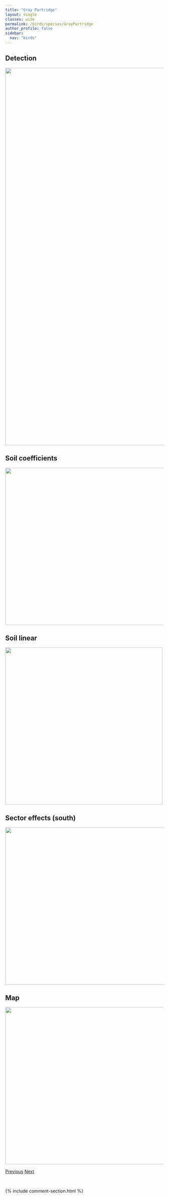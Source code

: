 ```yaml
---
title: "Gray Partridge"
layout: single
classes: wide
permalink: /birds/species/GrayPartridge
author_profile: false
sidebar:
  nav: "birds"
---
```


<h2>Detection</h2>

<a href="https://drive.google.com/uc?export=view&id=17XEfoFTydX__yxo4JUK-9oczyICSGUEV">
<img src="https://drive.google.com/uc?export=view&id=17XEfoFTydX__yxo4JUK-9oczyICSGUEV" height = "1200" width = "800">
</a>

<h2>Soil coefficients</h2>

<a href="https://drive.google.com/uc?export=view&id=1FzTmPWF3Qu0Snpst3p36i3Dfmq4AUEiR">
<img src="https://drive.google.com/uc?export=view&id=1FzTmPWF3Qu0Snpst3p36i3Dfmq4AUEiR" height = "500" width = "1000">
</a>

<h2>Soil linear</h2>

<a href="https://drive.google.com/uc?export=view&id=1QEP-GH4fFWgykqntYt-IT6Vm7nPtyM65">
<img src="https://drive.google.com/uc?export=view&id=1QEP-GH4fFWgykqntYt-IT6Vm7nPtyM65" height = "500" width = "500">
</a>

<h2>Sector effects (south)</h2>

<a href="https://drive.google.com/uc?export=view&id=1Dn17RM1xtsO0o1w3BUif_k60X3ygKmxA">
<img src="https://drive.google.com/uc?export=view&id=1Dn17RM1xtsO0o1w3BUif_k60X3ygKmxA" height = "500" width = "1000">
</a>

<h2>Map</h2>

<a href="https://drive.google.com/uc?export=view&id=10Hqnfbj7jsRahUAW8oW98m003znTeWXG">
<img src="https://drive.google.com/uc?export=view&id=10Hqnfbj7jsRahUAW8oW98m003znTeWXG" height = "500" width = "1500">
</a>

<a href="/birds/species/GrayJay/" class="pagination--pager" title="Gray Jay">Previous</a> <a href="/birds/species/GrayCatbird/" class="pagination--pager" title="Gray Catbird">Next</a>

<p>&nbsp;</p>

{% include comment-section.html %}
